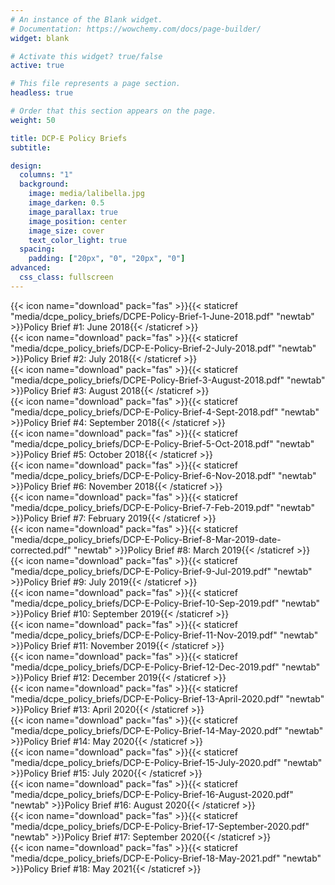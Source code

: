 ```yaml
---
# An instance of the Blank widget.
# Documentation: https://wowchemy.com/docs/page-builder/
widget: blank

# Activate this widget? true/false
active: true

# This file represents a page section.
headless: true

# Order that this section appears on the page.
weight: 50

title: DCP-E Policy Briefs
subtitle:

design:
  columns: "1"
  background:
    image: media/lalibella.jpg
    image_darken: 0.5
    image_parallax: true
    image_position: center
    image_size: cover
    text_color_light: true
  spacing:
    padding: ["20px", "0", "20px", "0"]
advanced:
  css_class: fullscreen
---
```


{{< icon name="download" pack="fas" >}}{{< staticref "media/dcpe_policy_briefs/DCPE-Policy-Brief-1-June-2018.pdf" "newtab" >}}Policy Brief #1: June 2018{{< /staticref >}}<br>
{{< icon name="download" pack="fas" >}}{{< staticref "media/dcpe_policy_briefs/DCP-E-Policy-Brief-2-July-2018.pdf" "newtab" >}}Policy Brief #2: July 2018{{< /staticref >}}<br>
{{< icon name="download" pack="fas" >}}{{< staticref "media/dcpe_policy_briefs/DCPE-Policy-Brief-3-August-2018.pdf" "newtab" >}}Policy Brief #3: August 2018{{< /staticref >}}<br>
{{< icon name="download" pack="fas" >}}{{< staticref "media/dcpe_policy_briefs/DCP-E-Policy-Brief-4-Sept-2018.pdf" "newtab" >}}Policy Brief #4: September 2018{{< /staticref >}}<br>
{{< icon name="download" pack="fas" >}}{{< staticref "media/dcpe_policy_briefs/DCP-E-Policy-Brief-5-Oct-2018.pdf" "newtab" >}}Policy Brief #5: October 2018{{< /staticref >}}<br>
{{< icon name="download" pack="fas" >}}{{< staticref "media/dcpe_policy_briefs/DCP-E-Policy-Brief-6-Nov-2018.pdf" "newtab" >}}Policy Brief #6: November 2018{{< /staticref >}}<br>
{{< icon name="download" pack="fas" >}}{{< staticref "media/dcpe_policy_briefs/DCP-E-Policy-Brief-7-Feb-2019.pdf" "newtab" >}}Policy Brief #7: February 2019{{< /staticref >}}<br>
{{< icon name="download" pack="fas" >}}{{< staticref "media/dcpe_policy_briefs/DCP-E-Policy-Brief-8-Mar-2019-date-corrected.pdf" "newtab" >}}Policy Brief #8: March 2019{{< /staticref >}}<br>
{{< icon name="download" pack="fas" >}}{{< staticref "media/dcpe_policy_briefs/DCP-E-Policy-Brief-9-Jul-2019.pdf" "newtab" >}}Policy Brief #9: July 2019{{< /staticref >}}<br>
{{< icon name="download" pack="fas" >}}{{< staticref "media/dcpe_policy_briefs/DCP-E-Policy-Brief-10-Sep-2019.pdf" "newtab" >}}Policy Brief #10: September 2019{{< /staticref >}}<br>
{{< icon name="download" pack="fas" >}}{{< staticref "media/dcpe_policy_briefs/DCP-E-Policy-Brief-11-Nov-2019.pdf" "newtab" >}}Policy Brief #11: November 2019{{< /staticref >}}<br>
{{< icon name="download" pack="fas" >}}{{< staticref "media/dcpe_policy_briefs/DCP-E-Policy-Brief-12-Dec-2019.pdf" "newtab" >}}Policy Brief #12: December 2019{{< /staticref >}}<br>
{{< icon name="download" pack="fas" >}}{{< staticref "media/dcpe_policy_briefs/DCP-E-Policy-Brief-13-April-2020.pdf" "newtab" >}}Policy Brief #13: April 2020{{< /staticref >}}<br>
{{< icon name="download" pack="fas" >}}{{< staticref "media/dcpe_policy_briefs/DCP-E-Policy-Brief-14-May-2020.pdf" "newtab" >}}Policy Brief #14: May 2020{{< /staticref >}}<br>
{{< icon name="download" pack="fas" >}}{{< staticref "media/dcpe_policy_briefs/DCP-E-Policy-Brief-15-July-2020.pdf" "newtab" >}}Policy Brief #15: July 2020{{< /staticref >}}<br>
{{< icon name="download" pack="fas" >}}{{< staticref "media/dcpe_policy_briefs/DCP-E-Policy-Brief-16-August-2020.pdf" "newtab" >}}Policy Brief #16: August 2020{{< /staticref >}}<br>
{{< icon name="download" pack="fas" >}}{{< staticref "media/dcpe_policy_briefs/DCP-E-Policy-Brief-17-September-2020.pdf" "newtab" >}}Policy Brief #17: September 2020{{< /staticref >}}<br>
{{< icon name="download" pack="fas" >}}{{< staticref "media/dcpe_policy_briefs/DCP-E-Policy-Brief-18-May-2021.pdf" "newtab" >}}Policy Brief #18: May 2021{{< /staticref >}}